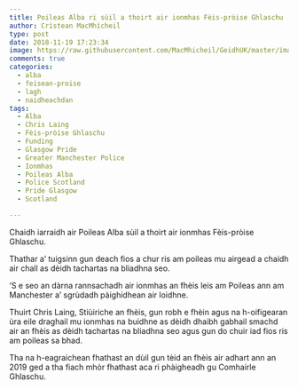 ```yaml
---
title: Poileas Alba ri sùil a thoirt air ionmhas Fèis-pròise Ghlaschu
author: Crìstean MacMhìcheil
type: post
date: 2018-11-19 17:23:34
image: https://raw.githubusercontent.com/MacMhicheil/GeidhUK/master/images/2018-11-19-poileas-alba-ri-suil-a-thoirt-air-ionmhas-feis-proise-ghlaschu.jpg
comments: true
categories:
  - alba
  - feisean-proise
  - lagh
  - naidheachdan
tags:
  - Alba
  - Chris Laing
  - Fèis-pròise Ghlaschu
  - Funding
  - Glasgow Pride
  - Greater Manchester Police
  - Ionmhas
  - Poileas Alba
  - Police Scotland
  - Pride Glasgow
  - Scotland

---
```

Chaidh iarraidh air Poileas Alba sùil a thoirt air ionmhas Fèis-pròise Ghlaschu.

<!--more-->

Thathar a&#8217; tuigsinn gun deach fios a chur ris am poileas mu airgead a chaidh air chall as dèidh tachartas na bliadhna seo.

&#8216;S e seo an dàrna rannsachadh air ionmhas an fhèis leis am Poileas ann am Manchester a&#8217; sgrùdadh pàighidhean air loidhne.

Thuirt Chris Laing, Stiùiriche an fhèis, gun robh e fhèin agus na h-oifigearan ùra eile draghail mu ionmhas na buidhne as dèidh dhaibh gabhail smachd air an fhèis as dèidh tachartas na bliadhna seo agus gun do chuir iad fios ris am poileas sa bhad.

Tha na h-eagraichean fhathast an dùil gun tèid an fhèis air adhart ann an 2019 ged a tha fiach mhòr fhathast aca ri phàigheadh gu Comhairle Ghlaschu.
